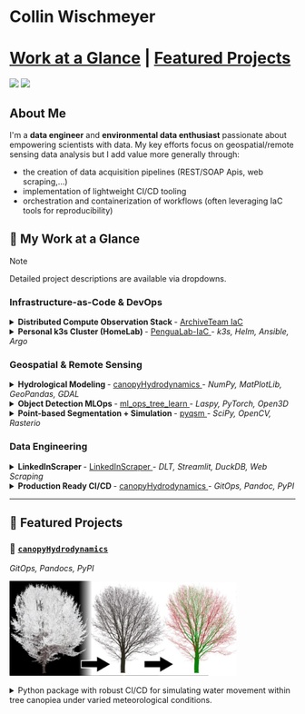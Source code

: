 <h1> Collin Wischmeyer</h1>  
  
  # [Work at a Glance](#-my-work-at-a-glance) | [Featured Projects](#-featured-projects)
   <a href="mailto:cjwischmeyer@gmail.com?subject=[GitHub]%20Contact&body=Hello%20CJ%2C%0A%0AI%20am%20reaching%20out%20after%20seeing%20your%20GitHub%20profile"><img src="https://img.shields.io/badge/e‑mail-D14836.svg?style=for-the-badge&logo=GMail&logoColor=white"/></a>
  <a href="https://www.linkedin.com/in/collin-wischmeyer-b55659a4/"><img src="https://img.shields.io/badge/linkedin-0077B5.svg?style=for-the-badge&logo=linkedin&logoColor=white"/></a>


<h2>About Me</h2> 

I'm a **data engineer** and **environmental data enthusiast** passionate about empowering scientists with data. My key efforts focus on geospatial/remote sensing data analysis but I add value more generally through:
- the creation of data acquisition pipelines (REST/SOAP Apis, web scraping,...)
- implementation of lightweight CI/CD tooling
- orchestration and containerization of workflows (often leveraging IaC tools for reproducibility)

## 🔬 My Work at a Glance

> [!NOTE]
> Detailed project descriptions are available via dropdowns.

<h3>Infrastructure-as-Code & DevOps</h3>
<details>
<summary> <b> Distributed Compute Observation Stack </b> - <a href=https://github.com/wischmcj/archiveteam-digitalocean-IaC> ArchiveTeam IaC </a>
</summary> <em>Prometheus, Grafana, NodeJS, Docker, Bash </em> 
    <p  style="margin-left: 40px">Automated provisioning  and configuration of multi-container, multi-server clusters. Modular monitoring stack consists of n Observer nodes running Prometheus for node management/aggregation, pre-build Graphana dashboards for visualization and a custom a node.js metrics server for exporting both observer and worker telemetry.</p>

</details>

<details>
<summary> <b> Personal k3s Cluster (HomeLab) </b> - <a href=https://github.com/wischmcj/PenguaLab-IaC> PenguaLab-IaC </a> - <em> k3s, Helm, Ansible, Argo</em> </summary>
 <p class="indent"> IaC for the configuration of a multi-architecture (ARM, x64), cross-OS cluster hosted on my local network. Used to configure nodes and deploy apps for my 'Homelab' - a collection of applications for personal use. </p>
</details>

### Geospatial & Remote Sensing
<details>
<summary> <b> Hydrological Modeling </b> - <a href=https://github.com/wischmcj/canopyHydrodynamics> canopyHydrodynamics </a> - <em> NumPy, MatPlotLib, GeoPandas, GDAL </em> </summary>
 <p class="indent">A production-grade Python package for simulating water movement through tree canopies using LiDAR derrived models and hydrolological techniques. Package is the subject of multiple research papers published in peer-reviewed journals for ecological research.</p>
</details>

<details>
<summary> <b> Object Detection MLOps </b> - <a href=https://github.com/wischmcj/ml_ops_tree_learn> ml_ops_tree_learn </a> - <em> Laspy, PyTorch, Open3D </em> </summary>
 <p class="indent">Pipeline for configuration and deployment of a convolutional neural-net on GPU-enabled, cloud-hosted clusters. A one-click solution enabling researchers without specialized hardware to process LiDAR data to rent compute 'as-needed'.</p>
</details>

<details>
<summary> <b> Point-based Segmentation + Simulation </b> - <a href=https://github.com/wischmcj/pyQSM> pyqsm </a> - <em>SciPy, OpenCV, Rasterio </em> </summary>
  <p class="indent">Image processing and spatial algorithms to clean and segment trees and their components within terrestrial LiDAR point clouds. Ray-casting + weather data used to estimate distribution of rain and sun exposure under a variety of meteorological conditions. </p>
</details>

<h3>Data Engineering </h3>
<details>
<summary> <b> LinkedInScraper </b> - <a href=https://github.com/wischmcj/linkedInScraper> LinkedInScraper </a> - <em>DLT, Streamlit, DuckDB, Web Scraping </em> </summary>
 <p class="indent">A LinkedIn data scraper and pipeline based on dlt - performs a series of scraping tasks, stages the results in DuckDB and surfaces them in a UI. Created by reverse engineering LinkedIn's 'hidden' Voyager API to automate data pulls.</p>
</details>

<details>
<summary> <b> Production Ready CI/CD </b> - <a href=https://github.com/wischmcj/canopyHydrodynamics> canopyHydrodynamics </a> - <em> GitOps, Pandoc, PyPI </em> </summary>

<img src="./imgs/PC_QSM_Plot.png" alt="canopy hydrodynamics visualization" width="400"/>
</p>
Leverages GitOps for robust CI/CD capabilities, Includes automated linting and testing for all changes to main, dynamically created version upgrade branches, auto-generated method documentation and PR-based, versioned deployment for release merges.
</details>

---


## 🚀 Featured Projects

### 🌳 [`canopyHydrodynamics`](https://github.com/wischmcj/canopyHydrodynamics)
<em> GitOps, Pandocs, PyPI </em>
<p>
<img src="./imgs/PC_QSM_Plot.png" alt="canopy hydrodynamics visualization" width="400"/>
</p>

<details>
<summary>  
Python package with robust CI/CD for simulating water movement within tree canopiea under varied meteorological conditions.
 </summary>

- Published to PyPI and cited in ecological research
- Extracts data for ecohydrological modeling utilizing only commonly used packages (NumPy, GeoPandas, NetworkX)
- Completed with robust CI/CD for testing, documentation automation and package publication

---

### 🌲 [`ArchiveTeam Observation Stack`](https://github.com/wischmcj/archiveteam-digitalocean-IaC)
<p>
<img src="./imgs/archiveteam_small.png" alt="at_observation_process" width="400"/>
</p>
Infrastructure-as-code that deploys a modern observability stack and an arbitrary number of containerized applications across several remote machines. Docker is used for containerization and the observation stack consists of a Prometheus, Grafana, and a custom NodeJS metrics server. Utilized primarily for the community archive project [ArchiveTeam](https://wiki.archiveteam.org/) 

- Creates and configures observer and worker nodes on digital ocean droplets using OpenTofu, Ansible
- Configurable, enabling a dynamic number of: workers (e.g. droplets) within the cluster and containers within each worker

---

### 🔄 [`ml_ops_tree_learn`](https://github.com/wischmcj/ml_ops_tree_learn)
<p>
<img src="./imgs/isolated_forest_floor.png" alt="object_isolated_w_mlo-tl" width="400"/>
</p>
A small MLOps tool for cloud deployment of the Tree Learn Unet model. Automated provisioning of Digital Ocean GPU droplets to allow for accessible CUDA friendly compute.

- Emulates workflows I use professionally for model delivery
- Exemplifies the power of ML Ops when combined with open-source ML research

---

### 🕸️ [`linkedInScraper`](https://github.com/wischmcj/linkedInScraper)
<p>
<img src="./imgs/li_scraper_ui.png" alt="LI Scraper Streamlit UI]" width="400"/>
</p>
A DLT pipeline for pulling jobs for followed companies from LinkedIn. Likewise contains a Node app for automating the application to jobs in a list curated by the user.

- Showcases utility scripting and automated data collection
- Represents my knack for building tools to bridge information silos
---

### 🌲 [`pyQSM`](https://github.com/wischmcj/pyQSM)
<p>
<img src="./imgs/cluster4_side_by_Side.png" alt="pyqsm_example_isolation" width="400"/>
</p>
An under-development tool for processing terrestrial LiDAR scans; combining ML and procdedural techniqes for two main purposes
  1. **Tree Isolation**: Separating individual trees from surrounding man-made objects and other vegetation
  2. **Tree Segmentation**: Isolating and analyzing different parts of trees (trunk, branches, leaves) for structural modeling

Built with Open3D, PyTorch, and other, mesh processing libraries

---

### ⚡ [`PenguaLab-IaC`](https://github.com/wischmcj/PenguaLab-IaC)
Infrastructure-as-code setup for deploying a variety of homelab software containers on a Kubernetes (k3s) cluster using Terraform, Ansible, and Helm.

- Built to support a distributed home architecture for running parallel modeling processes 
- Entirely defines my home network as code, allowing me to host a resilient but flexible suite of always-available tooling
---


📫 Feel free to connect with me:  
[LinkedIn](https://www.linkedin.com/in/collin-wischmeyer-b55659a4) • [GitHub](https://github.com/wischmcj) • cjwischmeyer@gmail.com  
<p>
  <p>
    <img src="https://img.shields.io/badge/-Python-3776AB?style=flat-square&logo=Python&logoColor=white"/>
    <img src="https://img.shields.io/badge/-AWS-232F3E?style=flat-square&logo=Amazon-AWS&logoColor=white"/>
    <img src="https://img.shields.io/badge/-Terraform-623CE4?style=flat-square&logo=Terraform&logoColor=white"/>
    <img src="https://img.shields.io/badge/-Docker-2496ED?style=flat-square&logo=Docker&logoColor=white"/>
    <img src="https://img.shields.io/badge/-Kubernetes-326CE5?style=flat-square&logo=Kubernetes&logoColor=white"/>
    <img src="https://img.shields.io/badge/-Prefect-3C4E62?style=flat-square&logo=Prefect&logoColor=white"/>
    <img src="https://img.shields.io/badge/-Open%20Source-181717?style=flat-square&logo=GitHub&logoColor=white"/>
    <img src="https://img.shields.io/badge/-Research-6A1B9A?style=flat-square&logo=ResearchGate&logoColor=white"/>
    <img src="https://img.shields.io/badge/-PyPI-3775A9?style=flat-square&logo=PyPI&logoColor=white"/>
    <img src="https://img.shields.io/badge/-LiDAR-00C853?style=flat-square&logo=Cloudsmith&logoColor=white"/>
    <img src="https://img.shields.io/badge/-Jupyter-F37626?style=flat-square&logo=Jupyter&logoColor=white"/>
    <img src="https://img.shields.io/badge/-CI%2FCD-2088FF?style=flat-square&logo=GitHub-Actions&logoColor=white"/>
  </p>
</p>
<p>